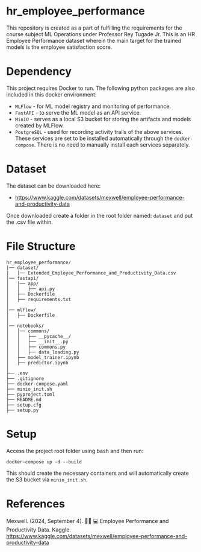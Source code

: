 # hr_employee_performance

This repository is created as a part of fulfilling the requirements for the course subject ML Operations under Professor Rey Tugade Jr.
This is an HR Employee Performance dataset wherein the main target for the trained models is the employee satisfaction score.

# Dependency
This project requires Docker to run. The following python packages are also included in this docker environment:
- `MLFlow` - for ML model registry and monitoring of performance.
- `FastAPI` - to serve the ML model as an API service.
- `MinIO` - serves as a local S3 bucket for storing the artifacts and models created by MLFlow.
- `PostgreSQL` - used for recording activity trails of the above services.
These services are set to be installed automatically through the `docker-compose`. There is no need to manually install each services separately.

# Dataset
The dataset can be downloaded here:
- https://www.kaggle.com/datasets/mexwell/employee-performance-and-productivity-data
  
Once downloaded create a folder in the root folder named: `dataset` and put the .csv file within.

# File Structure
```
hr_employee_performance/
|── dataset/
|   |── Extended_Employee_Performance_and_Productivity_Data.csv
│── fastapi/
│   │── app/
│   │   ├── api.py
│   ├── Dockerfile
│   ├── requirements.txt
│
│── mlflow/
│   ├── Dockerfile
│
│── notebooks/
│   │── commons/
│   │   ├── __pycache__/
│   │   ├── __init__.py
│   │   ├── commons.py
│   │   ├── data_loading.py
│   ├── model_trainer.ipynb
│   ├── predictor.ipynb
│
├── .env
├── .gitignore
├── docker-compose.yaml
├── minio_init.sh
├── pyproject.toml
├── README.md
├── setup.cfg
├── setup.py
```
# Setup
Access the project root folder using bash and then run:
```
docker-compose up -d --build
```
This should create the necessary containers and will automatically create the S3 bucket via `minio_init.sh`.


# References
Mexwell. (2024, September 4). 👩🏽 💻 Employee Performance and Productivity Data. Kaggle. https://www.kaggle.com/datasets/mexwell/employee-performance-and-productivity-data
